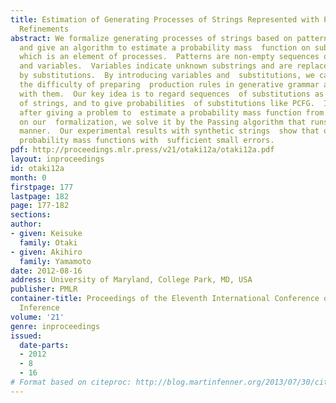 ```yaml
---
title: Estimation of Generating Processes of Strings Represented with Patterns and
  Refinements
abstract: We formalize generating processes of strings based on patterns and  substitutions,
  and give an algorithm to estimate a probability mass  function on substitutions,
  which is an element of processes.  Patterns are non-empty sequences of characters
  and variables.  Variables indicate unknown substrings and are replaced with other  patterns
  by substitutions.  By introducing variables and  substitutions, we can deal with
  the difficulty of preparing  production rules in generative grammar and of representing  context-sensitivity
  with them.  Our key idea is to regard sequences  of substitutions as generations
  of strings, and to give probabilities  of substitutions like PCFG.  In this study,
  after giving a problem to  estimate a probability mass function from strings based
  on our  formalization, we solve it by the Passing algorithm that runs in an  iterative
  manner.  Our experimental results with synthetic strings  show that our method estimates
  probability mass functions with  sufficient small errors.
pdf: http://proceedings.mlr.press/v21/otaki12a/otaki12a.pdf
layout: inproceedings
id: otaki12a
month: 0
firstpage: 177
lastpage: 182
page: 177-182
sections: 
author:
- given: Keisuke
  family: Otaki
- given: Akihiro
  family: Yamamoto
date: 2012-08-16
address: University of Maryland, College Park, MD, USA
publisher: PMLR
container-title: Proceedings of the Eleventh International Conference on Grammatical
  Inference
volume: '21'
genre: inproceedings
issued:
  date-parts:
  - 2012
  - 8
  - 16
# Format based on citeproc: http://blog.martinfenner.org/2013/07/30/citeproc-yaml-for-bibliographies/
---
```

